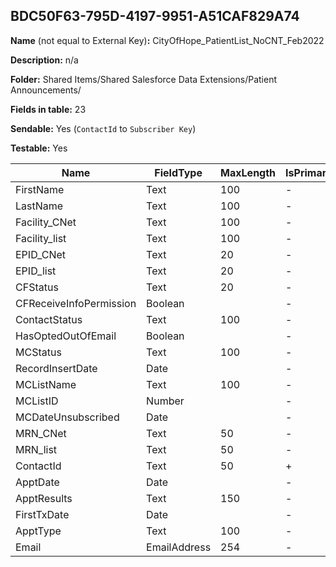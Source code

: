 ## BDC50F63-795D-4197-9951-A51CAF829A74

**Name** (not equal to External Key)**:** CityOfHope_PatientList_NoCNT_Feb2022

**Description:** n/a

**Folder:** Shared Items/Shared Salesforce Data Extensions/Patient Announcements/

**Fields in table:** 23

**Sendable:** Yes (`ContactId` to `Subscriber Key`)

**Testable:** Yes

| Name | FieldType | MaxLength | IsPrimaryKey | IsNullable | DefaultValue |
| --- | --- | --- | --- | --- | --- |
| FirstName | Text | 100 | - | + |  |
| LastName | Text | 100 | - | + |  |
| Facility_CNet | Text | 100 | - | + |  |
| Facility_list | Text | 100 | - | + |  |
| EPID_CNet | Text | 20 | - | + |  |
| EPID_list | Text | 20 | - | + |  |
| CFStatus | Text | 20 | - | + |  |
| CFReceiveInfoPermission | Boolean |  | - | + |  |
| ContactStatus | Text | 100 | - | + |  |
| HasOptedOutOfEmail | Boolean |  | - | + |  |
| MCStatus | Text | 100 | - | + |  |
| RecordInsertDate | Date |  | - | + | GetDate() |
| MCListName | Text | 100 | - | + |  |
| MCListID | Number |  | - | + |  |
| MCDateUnsubscribed | Date |  | - | + |  |
| MRN_CNet | Text | 50 | - | + |  |
| MRN_list | Text | 50 | - | + |  |
| ContactId | Text | 50 | + | - |  |
| ApptDate | Date |  | - | + |  |
| ApptResults | Text | 150 | - | + |  |
| FirstTxDate | Date |  | - | + |  |
| ApptType | Text | 100 | - | + |  |
| Email | EmailAddress | 254 | - | + |  |
